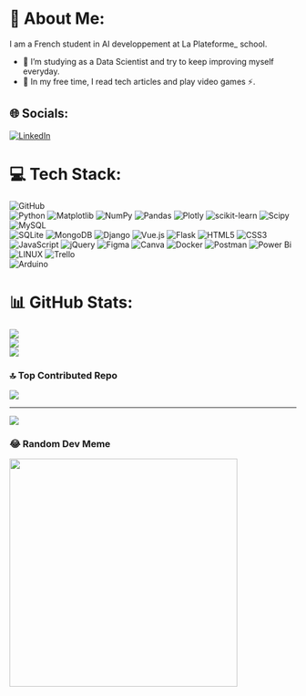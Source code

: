 # 💫 About Me:
I am a French student in AI developpement at La Plateforme_ school.
- 🔭 I’m studying as a Data Scientist and try to keep improving myself everyday.
- 🌱 In my free time, I read tech articles and play video games ⚡.

## 🌐 Socials:
[![LinkedIn](https://img.shields.io/badge/LinkedIn-%230077B5.svg?logo=linkedin&logoColor=white)](https://linkedin.com/in/https://www.linkedin.com/in/matthieu-geley-a0a674270) 

# 💻 Tech Stack:
![GitHub](https://img.shields.io/badge/GitHub-%23121011.svg?style=plastic&logo=github&logoColor=white)	
![Python](https://img.shields.io/badge/python-3670A0?style=plastic&logo=python&logoColor=ffdd54)
![Matplotlib](https://img.shields.io/badge/Matplotlib-%23ffffff.svg?style=plastic&logo=Matplotlib&logoColor=black)
![NumPy](https://img.shields.io/badge/numpy-%23013243.svg?style=plastic&logo=numpy&logoColor=white) 
![Pandas](https://img.shields.io/badge/pandas-%23150458.svg?style=plastic&logo=pandas&logoColor=white) 
![Plotly](https://img.shields.io/badge/Plotly-%233F4F75.svg?style=plastic&logo=plotly&logoColor=white) 
![scikit-learn](https://img.shields.io/badge/scikit--learn-%23F7931E.svg?style=plastic&logo=scikit-learn&logoColor=white) 
![Scipy](https://img.shields.io/badge/SciPy-%230C55A5.svg?style=plastic&logo=scipy&logoColor=%white) 
![MySQL](https://img.shields.io/badge/mysql-%2300f.svg?style=plastic&logo=mysql&logoColor=white)	
![SQLite](https://img.shields.io/badge/sqlite-%2307405e.svg?style=plastic&logo=sqlite&logoColor=white) 
![MongoDB](https://img.shields.io/badge/MongoDB-%234ea94b.svg?style=plastic&logo=mongodb&logoColor=white) 
![Django](https://img.shields.io/badge/django-%23092E20.svg?style=plastic&logo=django&logoColor=white) 
![Vue.js](https://img.shields.io/badge/vue.js-%2335495e.svg?style=plastic&logo=vuedotjs&logoColor=%234FC08D) 
![Flask](https://img.shields.io/badge/flask-%23000.svg?style=plastic&logo=flask&logoColor=white)
![HTML5](https://img.shields.io/badge/html5-%23E34F26.svg?style=plastic&logo=html5&logoColor=white)	
![CSS3](https://img.shields.io/badge/css3-%231572B6.svg?style=plastic&logo=css3&logoColor=white) 
![JavaScript](https://img.shields.io/badge/javascript-%23323330.svg?style=plastic&logo=javascript&logoColor=%23F7DF1E) 
![jQuery](https://img.shields.io/badge/jquery-%230769AD.svg?style=plastic&logo=jquery&logoColor=white) 
![Figma](https://img.shields.io/badge/figma-%23F24E1E.svg?style=plastic&logo=figma&logoColor=white) 
![Canva](https://img.shields.io/badge/Canva-%2300C4CC.svg?style=plastic&logo=Canva&logoColor=white) 
![Docker](https://img.shields.io/badge/docker-%230db7ed.svg?style=plastic&logo=docker&logoColor=white) 
![Postman](https://img.shields.io/badge/Postman-FF6C37?style=plastic&logo=postman&logoColor=white)
![Power Bi](https://img.shields.io/badge/power_bi-F2C811?style=plastic&logo=powerbi&logoColor=black) 
![LINUX](https://img.shields.io/badge/Linux-FCC624?style=plastic&logo=linux&logoColor=black) 
![Trello](https://img.shields.io/badge/Trello-%23026AA7.svg?style=plastic&logo=Trello&logoColor=white)	
![Arduino](https://img.shields.io/badge/-Arduino-00979D?style=plastic&logo=Arduino&logoColor=white) 

# 📊 GitHub Stats:
![](https://github-readme-stats.vercel.app/api?username=matthieu-geley&theme=tokyonight&hide_border=false&include_all_commits=true&count_private=false)<br/>
![](https://github-readme-streak-stats.herokuapp.com/?user=matthieu-geley&theme=tokyonight&hide_border=false)<br/>
![](https://github-readme-stats.vercel.app/api/top-langs/?username=matthieu-geley&theme=tokyonight&hide_border=false&include_all_commits=true&count_private=false&layout=compact)

### 🔝 Top Contributed Repo
![](https://github-contributor-stats.vercel.app/api?username=matthieu-geley&limit=5&theme=tokyonight&combine_all_yearly_contributions=true)

---
[![](https://visitcount.itsvg.in/api?id=matthieu-geley&icon=5&color=6)](https://visitcount.itsvg.in)

<!-- Proudly created with GPRM ( https://gprm.itsvg.in ) -->

### 😂 Random Dev Meme
<img src='https://randommeme-five.vercel.app/' style="height: 400px;"/>
